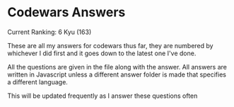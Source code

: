 # Codewars Answers

Current Ranking: 6 Kyu (163)

These are all my answers for codewars thus far, they are numbered by whichever I did first and it goes down to the latest one I've done.

All the questions are given in the file along with the answer. All answers are written in Javascript unless a different answer folder is made that specifies a different language.

This will be updated frequently as I answer these questions often